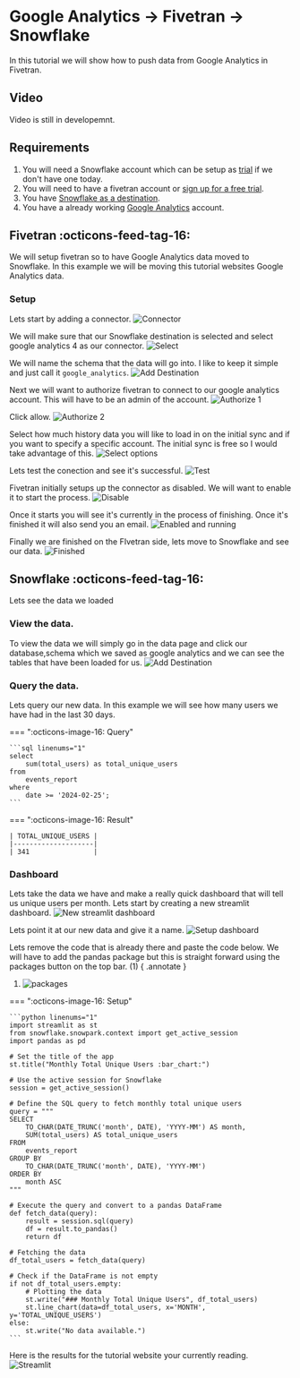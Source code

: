 # Google Analytics -> Fivetran -> Snowflake
In this tutorial we will show how to push data from Google Analytics in Fivetran.

## Video
Video is still in developemnt.

## Requirements
1. You will need a Snowflake account which can be setup as [trial](https://signup.snowflake.com/) if we don't have one today.
2. You will need to have a fivetran account or [sign up for a free trial](https://fivetran.com/signup).
3. You have [Snowflake as a destination](https://sfc-gh-dwilczak.github.io/tutorials/fivetran/setup/setup/).
4. You have a already working [Google Analytics](https://developers.google.com/analytics/) account. 

## Fivetran :octicons-feed-tag-16:
We will setup fivetran so to have Google Analytics data moved to Snowflake. In this example we will be moving this tutorial websites Google Analytics data.

### Setup
Lets start by adding a connector.
![Connector](images/1.png)

We will make sure that our Snowflake destination is selected and select google analytics 4 as our connector.
![Select](images/2.png)

We will name the schema that the data will go into. I like to keep it simple and just call it ``google_analytics``.
![Add Destination](images/3.png)

Next we will want to authorize fivetran to connect to our google analytics account. This will have to be an admin of the account.
![Authorize 1](images/4.png)

Click allow.
![Authorize 2](images/5.png)

Select how much history data you will like to load in on the initial sync and if you want to specify a specific account. The initial sync is free so I would take advantage of this.
![Select options](images/6.png)

Lets test the conection and see it's successful.
![Test](images/7.png)

Fivetran initially setups up the connector as disabled. We will want to enable it to start the process.
![Disable](images/8.png)

Once it starts you will see it's currently in the process of finishing. Once it's finished it will also send you an email.
![Enabled and running](images/9.png)

Finally we are finished on the FIvetran side, lets move to Snowflake and see our data.
![Finished](images/11.png)

## Snowflake :octicons-feed-tag-16:
Lets see the data we loaded

### View the data.
To view the data we will simply go in the data page and click our database,schema which we saved as google analytics and we can see the tables that have been loaded for us.
![Add Destination](images/10.png)

### Query the data.
Lets query our new data. In this example we will see how many users we have had in the last 30 days.

=== ":octicons-image-16: Query"

    ```sql linenums="1"
    select
        sum(total_users) as total_unique_users
    from
        events_report
    where
        date >= '2024-02-25';
    ```

=== ":octicons-image-16: Result"

    | TOTAL_UNIQUE_USERS |
    |--------------------|
    | 341                |

### Dashboard
Lets take the data we have and make a really quick dashboard that will tell us unique users per month. Lets start by creating a new streamlit dashboard.
![New streamlit dashboard](images/12.png)

Lets point it at our new data and give it a name.
![Setup dashboard](images/13.png)

Lets remove the code that is already there and paste the code below. We will have to add the pandas package but this is straight forward using the packages button on the top bar. (1)
{ .annotate }

1. ![packages](images/14.png)

=== ":octicons-image-16: Setup"

    ```python linenums="1"
    import streamlit as st
    from snowflake.snowpark.context import get_active_session
    import pandas as pd

    # Set the title of the app
    st.title("Monthly Total Unique Users :bar_chart:")

    # Use the active session for Snowflake
    session = get_active_session()

    # Define the SQL query to fetch monthly total unique users
    query = """
    SELECT
        TO_CHAR(DATE_TRUNC('month', DATE), 'YYYY-MM') AS month,
        SUM(total_users) AS total_unique_users
    FROM
        events_report
    GROUP BY
        TO_CHAR(DATE_TRUNC('month', DATE), 'YYYY-MM')
    ORDER BY
        month ASC
    """

    # Execute the query and convert to a pandas DataFrame
    def fetch_data(query):
        result = session.sql(query)
        df = result.to_pandas()
        return df

    # Fetching the data
    df_total_users = fetch_data(query)

    # Check if the DataFrame is not empty
    if not df_total_users.empty:
        # Plotting the data
        st.write("### Monthly Total Unique Users", df_total_users)
        st.line_chart(data=df_total_users, x='MONTH', y='TOTAL_UNIQUE_USERS')
    else:
        st.write("No data available.")
    ```

Here is the results for the tutorial website your currently reading.
![Streamlit](images/15.png)